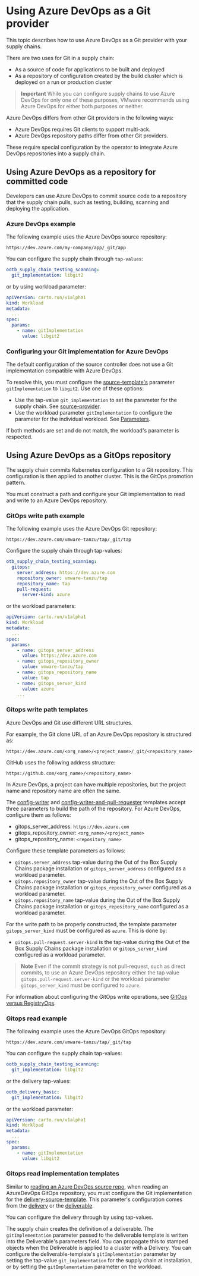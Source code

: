 # Using Azure DevOps as a Git provider

This topic describes how to use Azure DevOps as a Git provider with your supply chains.

There are two uses for Git in a supply chain:

- As a source of code for applications to be built and deployed
- As a repository of configuration created by the build cluster which is
  deployed on a run or production cluster

> **Important** While you can configure supply chains to use Azure DevOps for only
> one of these purposes, VMware recommends using Azure DevOps for either both purposes or
> neither.

Azure DevOps differs from other Git providers in the following ways:

- Azure DevOps requires Git clients to support multi-ack.
- Azure DevOps repository paths differ from other Git providers.

These require special configuration by the operator to integrate Azure DevOps
repositories into a supply chain.

## Using Azure DevOps as a repository for committed code

Developers can use Azure DevOps to commit source code to a repository that the
supply chain pulls, such as testing, building, scanning and deploying the
application.

### Azure DevOps example

The following example uses the Azure DevOps source repository:

`https://dev.azure.com/my-company/app/_git/app`

You can configure the supply chain through `tap-values`:

```yaml
ootb_supply_chain_testing_scanning:
  git_implementation: libgit2
```

or by using workload parameter:

```yaml
apiVersion: carto.run/v1alpha1
kind: Workload
metadata:
  ...
spec:
  params:
    - name: gitImplementation
      value: libgit2
```

### Configuring your Git implementation for Azure DevOps

The default configuration of the source controller does not use a Git
implementation compatible with Azure DevOps.

To resolve this, you must configure the [source-template's](ootb-template-reference.hbs.md#source-template) parameter
`gitImplementation` to `libgit2`. Use one of these options:

- Use the tap-value `git_implementation` to set the parameter
   for the supply chain. See [source-provider](ootb-supply-chain-reference.hbs.md#source-provider).
- Use the workload parameter `gitImplementation` to configure the parameter
   for the individual workload. See [Parameters](workload-reference.hbs.md#parameters).

If both methods are set and do not match, the workload's parameter is respected.

## Using Azure DevOps as a GitOps repository

The supply chain commits Kubernetes configuration to a Git repository.
This configuration is then applied to another cluster. This is the GitOps
promotion pattern.

You must construct a path and configure your Git implementation to read and write to an Azure DevOps repository.

### GitOps write path example

The following example uses the Azure DevOps Git repository:

`https://dev.azure.com/vmware-tanzu/tap/_git/tap`

Configure the supply chain through tap-values:

```yaml
otb_supply_chain_testing_scanning:
  gitops:
    server_address: https://dev.azure.com
    repository_owner: vmware-tanzu/tap
    repository_name: tap
    pull-request:
      server-kind: azure
```

or the workload parameters:

```yaml
apiVersion: carto.run/v1alpha1
kind: Workload
metadata:
  ...
spec:
  params:
    - name: gitops_server_address
      value: https://dev.azure.com
    - name: gitops_repository_owner
      value: vmware-tanzu/tap
    - name: gitops_repository_name
      value: tap
    - name: gitops_server_kind
      value: azure
    ...
```

### Gitops write path templates

Azure DevOps and Git use different URL structures. 

For example, the Git clone URL of an Azure DevOps repository is structured as:

`https://dev.azure.com/<org_name>/<project_name>/_git/<repository_name>`

GitHub uses the following address structure:

`https://github.com/<org_name>/<repository_name>`

In Azure DevOps, a project can have multiple repositories, but the project name
and repository name are often the same.

The [config-writer](ootb-template-reference.hbs.md#config-writer-template) and
[config-writer-and-pull-requester](ootb-template-reference.hbs.md#config-writer-and-pull-requester-template) templates
accept three parameters to build the path of the repository. For Azure DevOps, configure them as follows:

- gitops_server_address: `https://dev.azure.com`
- gitops_repository_owner: `<org_name>/<project_name>`
- gitops_repository_name: `<repository_name>`

Configure these template parameters as follows:

- `gitops.server_address` tap-value during the Out of the Box Supply Chains package installation
  or `gitops_server_address` configured as a workload parameter.
- `gitops.repository_owner` tap-value during the Out of the Box Supply Chains package installation
  or `gitops_repository_owner` configured as a workload parameter.
- `gitops.repository_name` tap-value during the Out of the Box Supply Chains package installation
  or `gitops_repository_name` configured as a workload parameter.

For the write path to be properly constructed, the template parameter `gitops_server_kind` must be configured
as `azure`. This is done by:

- `gitops.pull-request.server-kind` is the tap-value during the Out of the Box Supply Chains package installation
  or `gitops_server_kind` configured as a workload parameter.

> **Note** Even if the commit strategy is not pull-request, such as direct commits, to use an 
Azure DevOps repository either the tap value `gitops.pull-request.server-kind` or the workload parameter
`gitops_server_kind` must be configured to `azure`.

For information about configuring the GitOps write operations, see
[GitOps versus RegistryOps](gitops-vs-regops.hbs.md).

### Gitops read example

The following example uses the Azure DevOps GitOps repository:

`https://dev.azure.com/vmware-tanzu/tap/_git/tap`

You can configure the supply chain tap-values:

```yaml
ootb_supply_chain_testing_scanning:
  git_implementation: libgit2
```

or the delivery tap-values:

```yaml
ootb_delivery_basic:
  git_implementation: libgit2
```

or the workload parameter:

```yaml
apiVersion: carto.run/v1alpha1
kind: Workload
metadata:
  ...
spec:
  params:
    - name: gitImplementation
      value: libgit2
```

### Gitops read implementation templates

Similar to [reading an Azure DevOps source repo](#using-azure-devops-as-a-repository-for-committed-code), when reading
an AzureDevOps GitOps repository, you must configure the Git implementation for the
[delivery-source-template](ootb-template-reference.hbs.md#delivery-source-template). This parameter's configuration
comes from the [delivery](ootb-delivery-reference.hbs.md) or the
[deliverable](ootb-template-reference.hbs.md#deliverable-template).

You can configure the delivery through by using tap-values.

The supply chain creates the definition of a deliverable. The `gitImplementation` parameter passed to the deliverable
template is written into the Deliverable's parameters field. You can propagate this to stamped objects when the
Deliverable is applied to a cluster with a Delivery. You can configure the deliverable-template's `gitImplementation` parameter by setting the tap-value `git_implementation` for the supply chain at installation, or by setting the
`gitImplementation` parameter on the workload.
